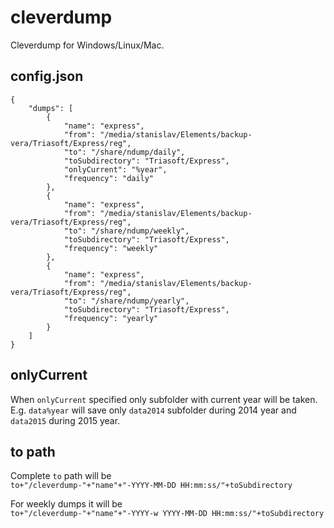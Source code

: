 cleverdump
==========

Cleverdump for Windows/Linux/Mac.


config.json
-----------
```
{
    "dumps": [
        {
            "name": "express",
            "from": "/media/stanislav/Elements/backup-vera/Triasoft/Express/reg",
            "to": "/share/ndump/daily",
            "toSubdirectory": "Triasoft/Express",
            "onlyCurrent": "%year",
            "frequency": "daily"
        },
        {
            "name": "express",
            "from": "/media/stanislav/Elements/backup-vera/Triasoft/Express/reg",
            "to": "/share/ndump/weekly",
            "toSubdirectory": "Triasoft/Express",
            "frequency": "weekly"
        },
        {
            "name": "express",
            "from": "/media/stanislav/Elements/backup-vera/Triasoft/Express/reg",
            "to": "/share/ndump/yearly",
            "toSubdirectory": "Triasoft/Express",
            "frequency": "yearly"
        }
    ]
}
```

onlyCurrent
----------
When `onlyCurrent` specified only subfolder with current year will be taken.  
E.g. `data%year` will save only `data2014` subfolder during 2014 year and `data2015` during 2015 year. 

to path
-------
Complete `to` path will be  
`to+"/cleverdump-"+"name"+"-YYYY-MM-DD HH:mm:ss/"+toSubdirectory`    

For weekly dumps it will be  
`to+"/cleverdump-"+"name"+"-YYYY-w YYYY-MM-DD HH:mm:ss/"+toSubdirectory`  
